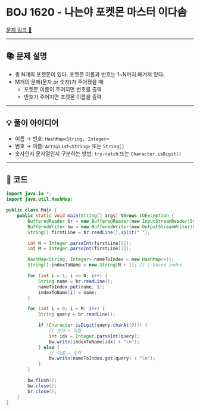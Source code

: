 # BOJ 1620 - 나는야 포켓몬 마스터 이다솜

[문제 링크 🔗](https://www.acmicpc.net/problem/1620)

---

## 📚 문제 설명

- 총 N개의 포켓몬이 있다. 포켓몬 이름과 번호는 1~N까지 매겨져 있다.
- M개의 문제(문자 or 숫자)가 주어졌을 때:
  - 포켓몬 이름이 주어지면 번호를 출력
  - 번호가 주어지면 포켓몬 이름을 출력

---

## 💡 풀이 아이디어

- 이름 → 번호: `HashMap<String, Integer>`
- 번호 → 이름: `ArrayList<String>` 또는 `String[]`
- 숫자인지 문자열인지 구분하는 방법: `try-catch` 또는 `Character.isDigit()`

---

## 📝 코드

```java
import java.io.*;
import java.util.HashMap;

public class Main {
    public static void main(String[] args) throws IOException {
        BufferedReader br = new BufferedReader(new InputStreamReader(System.in));
        BufferedWriter bw = new BufferedWriter(new OutputStreamWriter(System.out));
        String[] firstLine = br.readLine().split(" ");

        int N = Integer.parseInt(firstLine[0]);
        int M = Integer.parseInt(firstLine[1]);

        HashMap<String, Integer> nameToIndex = new HashMap<>();
        String[] indexToName = new String[N + 1]; // 1-based index

        for (int i = 1; i <= N; i++) {
            String name = br.readLine();
            nameToIndex.put(name, i);
            indexToName[i] = name;
        }

        for (int i = 0; i < M; i++) {
            String query = br.readLine();

            if (Character.isDigit(query.charAt(0))) {
                // 숫자 → 이름
                int idx = Integer.parseInt(query);
                bw.write(indexToName[idx] + "\n");
            } else {
                // 이름 → 숫자
                bw.write(nameToIndex.get(query) + "\n");
            }
        }

        bw.flush();
        bw.close();
        br.close();
    }
}
```